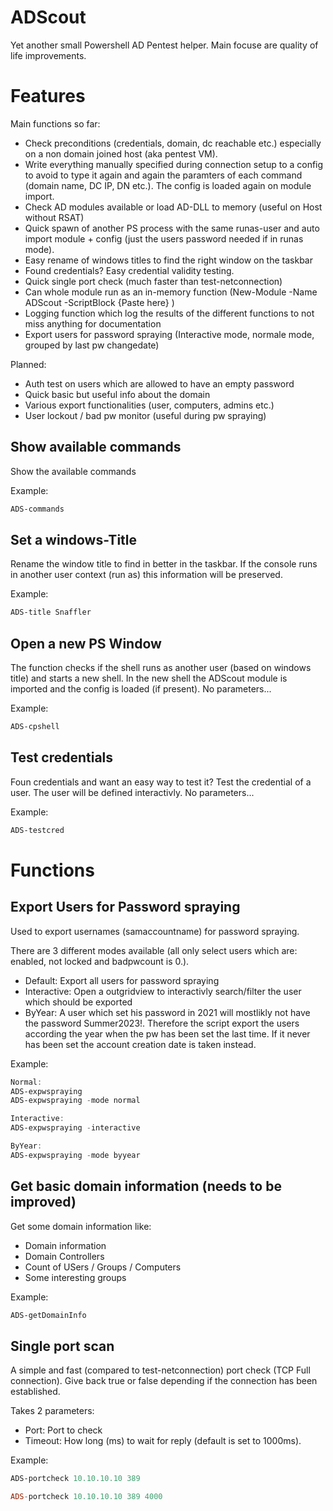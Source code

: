 # ADScout

Yet another small Powershell AD Pentest helper.
Main focuse are quality of life improvements.

# Features

Main functions so far:
- Check preconditions (credentials, domain, dc reachable etc.) especially on a non domain joined host (aka pentest VM).
- Write everything manually specified during connection setup to a config to avoid to type it again and again the paramters of each command (domain name, DC IP, DN etc.). The config is loaded again on module import.
- Check AD modules available or load AD-DLL to memory (useful on Host without RSAT)
- Quick spawn of another PS process with the same runas-user and auto import module + config (just the users password needed if in runas mode).
- Easy rename of windows titles to find the right window on the taskbar
- Found credentials? Easy credential validity testing.
- Quick single port check (much faster than test-netconnection)
- Can whole module run as an in-memory function (New-Module -Name ADScout -ScriptBlock {Paste here} )
- Logging function which log the results of the different functions to not miss anything for documentation
- Export users for password spraying (Interactive mode, normale mode, grouped by last pw changedate)

Planned:
- Auth test on users which are allowed to have an empty password
- Quick basic but useful info about the domain
- Various export functionalities (user, computers, admins etc.)
- User lockout / bad pw monitor (useful during pw spraying)

## Show available commands

Show the available commands

Example:
```powershell
ADS-commands
```

## Set a windows-Title

Rename the window title to find in better in the taskbar.
If the console runs in another user context (run as) this information will be preserved.

Example:
```powershell
ADS-title Snaffler
```

## Open a new PS Window

The function checks if the shell runs as another user (based on windows title) and starts a new shell.
In the new shell the ADScout module is imported and the config is loaded (if present).
No parameters...

Example:
```powershell
ADS-cpshell
```

## Test credentials

Foun credentials and want an easy way to test it?
Test the credential of a user. The user will be defined interactivly.
No parameters...

Example:
```powershell
ADS-testcred
```


# Functions
## Export Users for Password spraying

Used to export usernames (samaccountname) for password spraying.

There are 3 different modes available (all only select users which are: enabled, not locked and badpwcount is 0.).
- Default: Export all users for password spraying
- Interactive: Open a outgridview to interactivly search/filter the user which should be exported
- ByYear: A user which set his password in 2021 will mostlikly not have the password Summer2023!. Therefore the script export the users according the year when the pw has been set the last time. If it never has been set the account creation date is taken instead.


Example:
```powershell
Normal:
ADS-expwspraying
ADS-expwspraying -mode normal

Interactive:
ADS-expwspraying -interactive

ByYear:
ADS-expwspraying -mode byyear
```

## Get basic domain information (needs to be improved)

Get some domain information like:
- Domain information
- Domain Controllers
- Count of USers / Groups / Computers
- Some interesting groups

Example:
```powershell
ADS-getDomainInfo
```

## Single port scan

A simple and fast (compared to test-netconnection) port check (TCP Full connection).
Give back true or false depending if the connection has been established.

Takes 2 parameters:
- Port: Port to check
- Timeout: How long (ms) to wait for reply (default is set to 1000ms).

Example:
```powershell
ADS-portcheck 10.10.10.10 389

ADS-portcheck 10.10.10.10 389 4000
```


